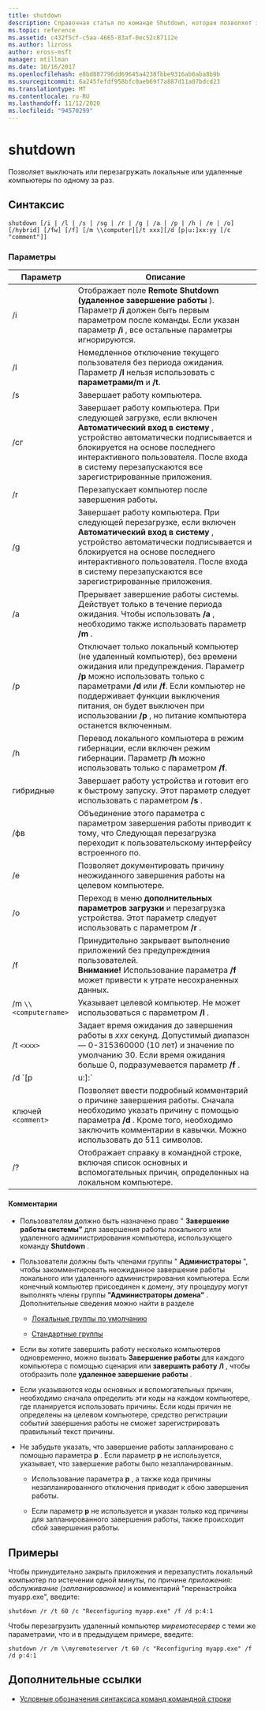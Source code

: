 ```yaml
---
title: shutdown
description: Справочная статья по команде Shutdown, которая позволяет завершить работу или перезапустить локальные или удаленные компьютеры по одному за раз.
ms.topic: reference
ms.assetid: c432f5cf-c5aa-4665-83af-0ec52c87112e
ms.author: lizross
author: eross-msft
manager: mtillman
ms.date: 10/16/2017
ms.openlocfilehash: e8bd887796dd69645a4238fbbe9316ab6aba8b9b
ms.sourcegitcommit: 6a245fefdf958bfc0aeb69f7a887d11a07bdcd23
ms.translationtype: MT
ms.contentlocale: ru-RU
ms.lasthandoff: 11/12/2020
ms.locfileid: "94570299"
---
```

# <a name="shutdown"></a>shutdown

Позволяет выключать или перезагружать локальные или удаленные компьютеры по одному за раз.

## <a name="syntax"></a>Синтаксис

```
shutdown [/i | /l | /s | /sg | /r | /g | /a | /p | /h | /e | /o] [/hybrid] [/fw] [/f] [/m \\computer][/t xxx][/d [p|u:]xx:yy [/c "comment"]]
```

### <a name="parameters"></a>Параметры

| Параметр | Описание |
|--|--|
| /i | Отображает поле **Remote Shutdown (удаленное завершение работы** ). Параметр **/i** должен быть первым параметром после команды. Если указан параметр **/i** , все остальные параметры игнорируются. |
| /l | Немедленное отключение текущего пользователя без периода ожидания. Параметр **/l** нельзя использовать с **параметрами/m** и **/t**. |
| /s | Завершает работу компьютера. |
| /сг | Завершает работу компьютера. При следующей загрузке, если включен **Автоматический вход в систему** , устройство автоматически подписывается и блокируется на основе последнего интерактивного пользователя. После входа в систему перезапускаются все зарегистрированные приложения. |
| /r | Перезапускает компьютер после завершения работы. |
| /g | Завершает работу компьютера. При следующей перезагрузке, если включен **Автоматический вход в систему** , устройство автоматически подписывается и блокируется на основе последнего интерактивного пользователя. После входа в систему перезапускаются все зарегистрированные приложения. |
| /a | Прерывает завершение работы системы. Действует только в течение периода ожидания. Чтобы использовать **/a** , необходимо также использовать параметр **/m** . |
| /p | Отключает только локальный компьютер (не удаленный компьютер), без времени ожидания или предупреждения. Параметр **/p** можно использовать только с параметрами **/d** или **/f**. Если компьютер не поддерживает функции выключения питания, он будет выключен при использовании **/p** , но питание компьютера останется включенным. |
| /h | Перевод локального компьютера в режим гибернации, если включен режим гибернации. Параметр **/h** можно использовать только с параметром **/f**. |
| гибридные | Завершает работу устройства и готовит его к быстрому запуску. Этот параметр следует использовать с параметром **/s** . |
| /фв | Объединение этого параметра с параметром завершения работы приводит к тому, что Следующая перезагрузка переходит к пользовательскому интерфейсу встроенного по. |
| /e | Позволяет документировать причину неожиданного завершения работы на целевом компьютере. |
| /o | Переход в меню **дополнительных параметров загрузки** и перезагрузка устройства. Этот параметр следует использовать с параметром **/r** . |
| /f | Принудительно закрывает выполнение приложений без предупреждения пользователей.<br>**Внимание!** Использование параметра **/f** может привести к утрате несохраненных данных. |
| /m `\\<computername>` | Указывает целевой компьютер. Не может использоваться с параметром **/l** . |
| /t `<xxx>` | Задает время ожидания до завершения работы в *xxx* секунд. Допустимый диапазон — 0-315360000 (10 лет) и значение по умолчанию 30. Если время ожидания больше 0, подразумевается параметр **/f** . |
| /d `[p | u:]<XX>:<YY>` | Список причин перезапуска или завершения работы системы. Поддерживаемые значения параметров:<ul><li>**p** — указывает, что запланирована перезагрузка или завершение работы.</li><li>**u** — указывает, что причина определяется пользователем.<p>**ПРИМЕЧАНИЕ.**<br>Если значение **p** или **u** не указано, то перезагрузка или завершение работы не планируется.</li><li>*XX* — указывает номер основной причины (положительное целое число, которое меньше 256).</li><li>*гг* Указывает дополнительный номер причины (положительное целое число, меньшее 65536).</li></ul> |
| ключей `<comment>` | Позволяет ввести подробный комментарий о причине завершения работы. Сначала необходимо указать причину с помощью параметра **/d** . Кроме того, необходимо заключить комментарии в кавычки. Можно использовать до 511 символов. |
| /? | Отображает справку в командной строке, включая список основных и вспомогательных причин, определенных на локальном компьютере. |

#### <a name="remarks"></a>Комментарии

- Пользователям должно быть назначено право " **Завершение работы системы"** для завершения работы локального или удаленного администрирования компьютера, использующего команду **Shutdown** .

- Пользователи должны быть членами группы " **Администраторы** ", чтобы закомментировать неожиданное завершение работы локального или удаленного администрирования компьютера. Если конечный компьютер присоединен к домену, эту процедуру могут выполнять члены группы **"Администраторы домена"** . Дополнительные сведения можно найти в разделе

  - [Локальные группы по умолчанию](/previous-versions/windows/it-pro/windows-server-2003/cc785098(v=ws.10))

  - [Стандартные группы](/previous-versions/windows/it-pro/windows-server-2003/cc756898(v=ws.10))

- Если вы хотите завершить работу несколько компьютеров одновременно, можно вызвать **Завершение работы** для каждого компьютера с помощью сценария или **завершить работу** **/I** , чтобы отобразить поле **удаленное завершение работы** .

- Если указываются коды основных и вспомогательных причин, необходимо сначала определить эти коды на каждом компьютере, где планируется использовать причины. Если коды причин не определены на целевом компьютере, средство регистрации событий завершения работы не сможет зарегистрировать правильный текст причины.

- Не забудьте указать, что завершение работы запланировано с помощью параметра **p** . Если параметр **p** не используется, указывает, что завершение работы было незапланированным.

  - Использование параметра **p** , а также кода причины незапланированного отключения приводит к сбою завершения работы.

  - Если параметр **p** не используется и указан только код причины для запланированного завершения работы, также происходит сбой завершения работы.

## <a name="examples"></a>Примеры

Чтобы принудительно закрыть приложения и перезапустить локальный компьютер по истечении одной минуты, по причине *приложения: обслуживание (запланированное)* и комментарий "перенастройка myapp.exe", введите:

```
shutdown /r /t 60 /c "Reconfiguring myapp.exe" /f /d p:4:1
```

Чтобы перезагрузить удаленный компьютер *миремотесервер* с теми же параметрами, что и в предыдущем примере, введите:

```
shutdown /r /m \\myremoteserver /t 60 /c "Reconfiguring myapp.exe" /f /d p:4:1
```

## <a name="additional-references"></a>Дополнительные ссылки

- [Условные обозначения синтаксиса команд командной строки](command-line-syntax-key.md)
